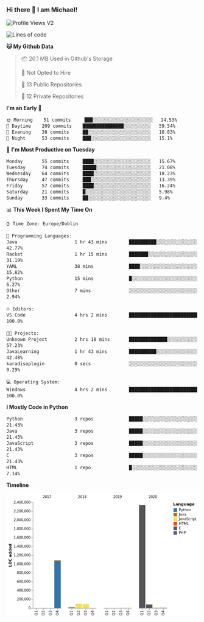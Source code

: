 ### Hi there 👋 I am Michael!

![Profile Views V2](https://komarev.com/ghpvc/?username=AppDevMichael)

<!--START_SECTION:waka-->
![Lines of code](https://img.shields.io/badge/From%20Hello%20World%20I%27ve%20Written-11.8%20million%20lines%20of%20code-blue)

**🐱 My Github Data** 

> 📦 20.1 MB Used in Github's Storage 
 > 
> 🚫 Not Opted to Hire
 > 
> 📜 13 Public Repositories
 > 
> 🔑 12 Private Repositories 

**I'm an Early 🐤** 

```text
🌞 Morning    51 commits     ███░░░░░░░░░░░░░░░░░░░░░░   14.53% 
🌆 Daytime    209 commits    ███████████████░░░░░░░░░░   59.54% 
🌃 Evening    38 commits     ██░░░░░░░░░░░░░░░░░░░░░░░   10.83% 
🌙 Night      53 commits     ███░░░░░░░░░░░░░░░░░░░░░░   15.1%

```
📅 **I'm Most Productive on Tuesday** 

```text
Monday       55 commits     ████░░░░░░░░░░░░░░░░░░░░░   15.67% 
Tuesday      74 commits     █████░░░░░░░░░░░░░░░░░░░░   21.08% 
Wednesday    64 commits     ████░░░░░░░░░░░░░░░░░░░░░   18.23% 
Thursday     47 commits     ███░░░░░░░░░░░░░░░░░░░░░░   13.39% 
Friday       57 commits     ████░░░░░░░░░░░░░░░░░░░░░   16.24% 
Saturday     21 commits     █░░░░░░░░░░░░░░░░░░░░░░░░   5.98% 
Sunday       33 commits     ██░░░░░░░░░░░░░░░░░░░░░░░   9.4%

```


📊 **This Week I Spent My Time On** 

```text
⌚︎ Time Zone: Europe/Dublin

💬 Programming Languages: 
Java                     1 hr 43 mins        ██████████░░░░░░░░░░░░░░░   42.77% 
Racket                   1 hr 15 mins        ███████░░░░░░░░░░░░░░░░░░   31.19% 
YAML                     38 mins             ████░░░░░░░░░░░░░░░░░░░░░   15.82% 
Python                   15 mins             █░░░░░░░░░░░░░░░░░░░░░░░░   6.27% 
Other                    7 mins              ░░░░░░░░░░░░░░░░░░░░░░░░░   2.94%

🔥 Editors: 
VS Code                  4 hrs 2 mins        █████████████████████████   100.0%

🐱‍💻 Projects: 
Unknown Project          2 hrs 18 mins       ██████████████░░░░░░░░░░░   57.23% 
JavaLearning             1 hr 43 mins        ██████████░░░░░░░░░░░░░░░   42.48% 
karadiseplugin           0 secs              ░░░░░░░░░░░░░░░░░░░░░░░░░   0.29%

💻 Operating System: 
Windows                  4 hrs 2 mins        █████████████████████████   100.0%

```

**I Mostly Code in Python** 

```text
Python                   3 repos             █████░░░░░░░░░░░░░░░░░░░░   21.43% 
Java                     3 repos             █████░░░░░░░░░░░░░░░░░░░░   21.43% 
JavaScript               3 repos             █████░░░░░░░░░░░░░░░░░░░░   21.43% 
C                        3 repos             █████░░░░░░░░░░░░░░░░░░░░   21.43% 
HTML                     1 repo              █░░░░░░░░░░░░░░░░░░░░░░░░   7.14%

```


**Timeline**

![Chart not found](https://raw.githubusercontent.com/AppDevMichael/AppDevMichael/master/charts/bar_graph.png) 


<!--END_SECTION:waka-->

